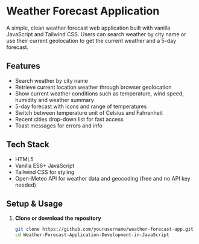 # Weather Forecast Application

A simple, clean weather forecast web application built with vanilla JavaScript and Tailwind CSS. Users can search weather by city name or use their current geolocation to get the current weather and a 5-day forecast.

## Features

- Search weather by city name
- Retrieve current location weather through browser geolocation
- Show current weather conditions such as temperature, wind speed, humidity and weather summary
- 5-day forecast with icons and range of temperatures
- Switch between temperature unit of Celsius and Fahrenheit
- Recent cities drop-down list for fast access
- Toast messages for errors and info

## Tech Stack

- HTML5
- Vanilla ES6+ JavaScript
- Tailwind CSS for styling
- Open-Meteo API for weather data and geocoding (free and no API key needed)

## Setup & Usage

1. **Clone or download the repository**

   ```bash
   git clone https://github.com/yourusername/weather-forecast-app.git
   cd Weather-Forecast-Application-Development-in-JavaScript
